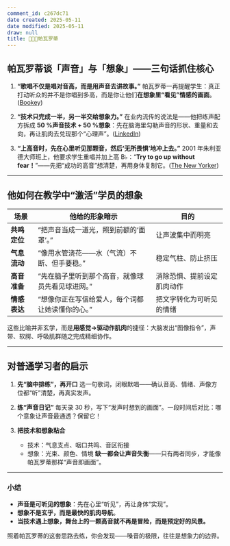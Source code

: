 ```yaml
---
comment_id: c267dc71
date created: 2025-05-11
date modified: 2025-05-11
draw: null
title: 👨🏻‍💻帕瓦罗蒂
---
```

## 帕瓦罗蒂谈「声音」与「想象」——三句话抓住核心

1. **“歌唱不仅是唱对音高，而是用声音去讲故事。”**
   帕瓦罗蒂一再提醒学生：真正打动听众的并不是你唱到多高，而是你让他们**在想象里“看见”情感的画面**。([Bookey][1])

2. **“技术只完成一半，另一半交给想象力。”**
   在业内流传的说法是——他把练声配方拆成 **50 %声音技术 + 50 %想象**：先在脑海里勾勒声音的形状、重量和去向，再让肌肉去兑现那个“心理声”。([LinkedIn][2])

3. **“上高音时，先在心里听见那颗音，然后‘无所畏惧’地冲上去。”**
   2001 年朱利亚德大师班上，他要求学生重唱并加上高 B♭：“**Try to go up without fear！**”——先把“成功的高音”想清楚，再用身体复制它。([The New Yorker][3])

---

## 他如何在教学中“激活”学员的想象

| 场景       | 他给的形象暗示                   | 目的            |
| -------- | ------------------------- | ------------- |
| **共鸣定位** | “把声音当成一道光，照到前额的‘面罩’。”     | 让声波集中而明亮      |
| **气息流动** | “像用水管浇花——水（气流）不断、但手要稳。”   | 稳定气柱、防止挤压     |
| **高音准备** | “先在脑子里听到那个高音，就像球员先看见球进网。” | 消除恐惧、提前设定肌肉动作 |
| **情感表达** | “想像你正在写信给爱人，每个词都让她读懂你的心。” | 把文字转化为可听见的情绪  |

这些比喻并非玄学，而是**用感觉→驱动作肌肉**的捷径：大脑发出“图像指令”，声带、软腭、呼吸肌群随之完成精细协作。

---

## 对普通学习者的启示

1. **先“脑中排练”，再开口**
   选一句歌词，闭眼默唱——确认音高、情绪、声像方位都“听”清楚，再真实发声。

2. **练“声音日记”**
   每天录 30 秒，写下“发声时想到的画面”。一段时间后对比：哪个意象让声音最通透？保留它！

3. **把技术和想象粘合**

   * 技术：气息支点、咽口共鸣、音区衔接
   * 想象：光束、颜色、情境
     **缺一都会让声音失衡**——只有两者同步，才能像帕瓦罗蒂那样“声音即画面”。

---

### 小结

* **声音是可听见的想象**：先在心里“听见”，再让身体“实现”。
* **想象不是玄乎，而是最快的肌肉导航**。
* **当技术遇上想象，舞台上的一颗高音就不再是冒险，而是预定好的风景。**

照着帕瓦罗蒂的这套思路去练，你会发现——嗓音的极限，往往是想象力的边界。

[1]: https://www.bookey.app/quote-author/luciano-pavarotti "30 Best Luciano Pavarotti Quotes With Image | Bookey"
[2]: https://www.linkedin.com/pulse/vocal-imagination-sonia-bourdages "Vocal imagination"
[3]: https://www.newyorker.com/magazine/2001/03/12/pavarotti-wants-more "Pavarotti Wants More | The New Yorker"
